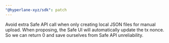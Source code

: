 ```yaml
---
"@hyperlane-xyz/sdk": patch
---
```


Avoid extra Safe API call when only creating local JSON files for manual upload. When proposing, the Safe UI will automatically update the tx nonce. So we can return 0 and save ourselves from Safe API unreliability.
